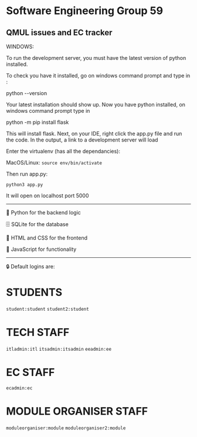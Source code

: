 # Software Engineering Group 59

## QMUL issues and EC tracker

WINDOWS:

To run the development server, you must have the latest version of python installed.

To check you have it installed, go on windows command prompt and type in :

python --version

Your latest installation should show up.
Now you have python installed, on windows command prompt type in

python -m pip install flask

This will install flask.
Next, on your IDE, right click the app.py file and run the code.
In the output, a link to a development server will load

Enter the virtualenv (has all the dependancies):

MacOS/Linux: `source env/bin/activate`

Then run app.py:

`python3 app.py`

It will open on localhost port 5000

---

🐍 Python for the backend logic

🗄 SQLite for the database

🎨 HTML and CSS for the frontend

🤖 JavaScript for functionality

---

🔒 Default logins are:

# STUDENTS

`student:student`
`student2:student`

# TECH STAFF

`itladmin:itl`
`itsadmin:itsadmin`
`eeadmin:ee`

# EC STAFF

`ecadmin:ec`

# MODULE ORGANISER STAFF

`moduleorganiser:module`
`moduleorganiser2:module`
